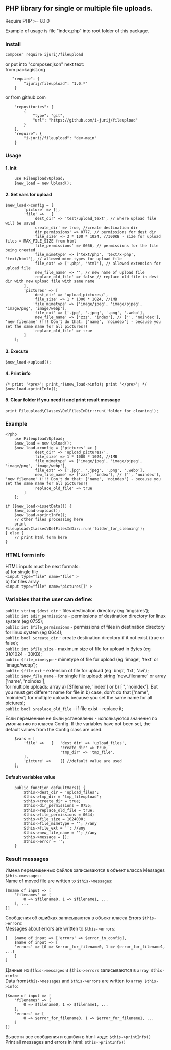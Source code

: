 ## PHP library for single or multiple file uploads.
Require PHP >= 8.1.0   

Example of usage is file "index.php" into root folder of this package.

### Install
```
composer require ijurij/fileupload
```   
or put into "composer.json" next text:    
from packagist.org 
```
   "require": {
        "ijurij/fileupload": "1.0.*"
    }
```   
or from github.com
```
	"repositories": [
		{
			"type": "git",
			"url": "https://github.com/i-jurij/fileupload"
		}
	],
	"require": {
		"i-jurij/fileupload": "dev-main"
	}
```   

### Usage

#### 1. Init
```
	use Fileupload\Upload;
	$new_load = new Upload();
```
#### 2. Set vars for upload
```
$new_load->config = [
		'picture' => [],
		'file' => 	[
			'dest_dir' => 'test/upload_text', // where upload file will be saved
			'create_dir' => true, //create destination dir
			'dir_permissions' => 0777, // permissions for dest dir
			'file_size' => 3 * 100 * 1024, //300KB - size for upload files = MAX_FILE_SIZE from html
			'file_permissions' => 0666, // permissions for the file being created
			'file_mimetype' => ['text/php', 'text/x-php', 'text/html'], // allowed mime-types for upload file
			'file_ext' => ['.php', 'html'], // allowed extension for upload file
			'new_file_name' => '', // new name of upload file
			'replace_old_file' => false // replace old file in dest dir with new upload file with same name
		],
		'pictures' => [
			'dest_dir' => 'upload_pictures/',
			'file_size' => 1 * 1000 * 1024, //1MB
			'file_mimetype' => ['image/jpeg', 'image/pjpeg', 'image/png', 'image/webp'],
			'file_ext' => ['.jpg', '.jpeg', '.png', '.webp'],
			'new_file_name' => ['zzz', 'index'], // ['', 'noindex'], 'new_filename' (!!! Don't do that: ['name', 'noindex'] - because you set the same name for all pictures!)
			'replace_old_file' => true
		]
	];
```
#### 3. Execute
```
$new_load->upload();
```
#### 4. Print info
```
/* print '<pre>'; print_r($new_load->info); print '</pre>'; */
$new_load->printInfo();
```
#### 5. Clear folder if you need it and print result message
```
print Fileupload\Classes\DelFilesInDir::run('folder_for_cleaning');
```

### Example
```
<?php
	use Fileupload\Upload;
	$new_load = new Upload();
	$new_load->config = ['pictures' => [
			'dest_dir' => 'upload_pictures/',
			'file_size' => 1 * 1000 * 1024, //1MB
			'file_mimetype' => ['image/jpeg', 'image/pjpeg', 'image/png', 'image/webp'],
			'file_ext' => ['.jpg', '.jpeg', '.png', '.webp'],
			'new_file_name' => ['zzz', 'index'], // ['', 'noindex'], 'new_filename' (!!! Don't do that: ['name', 'noindex'] - because you set the same name for all pictures!)
			'replace_old_file' => true
		]
	];

if ($new_load->issetData()) {
	$new_load->upload();
	$new_load->printInfo();
    // other files processing here 
    print Fileupload\Classes\DelFilesInDir::run('folder_for_cleaning');
} else { 
    // print html form here
}
```   

### HTML form info
HTML inputs must be next formats:   
a) for single file   
``` <input type="file" name="file" > ```   
b) for files array        
``` <input type="file" name="pictures[]" > ```  

### Variables that the user can define:   
`public string $dest_dir` - files destination directory (eg 'imgs/res');   
`public int $dir_permissions` - permissions of destination directory for linux system (eg 0755);   
`public int $file_permissions` - permissions of files in destination directory for linux system (eg 0644);   
`public bool $create_dir` - create destination directory if it not exist (true or false);    
`public int $file_size` - maximum size of file for upload in Bytes (eg 3*10*1024 - 30KB);   
`public $file_mimetype` - mimetype of file for upload (eg 'image', 'text' or 'image/webp');   
`public $file_ext` - extension of file for upload (eg 'bmp', 'txt', 'avi');   
`public $new_file_name` - for single file upload: string 'new_filename' or array ['name', 'noindex'],   
for multiple uploads: array a) [$filename, 'index'] or b) ['', 'noindex']. But you must get different name for file in b) case, 
don't do that ['name', 'noindex'] for multiple uploads because you set the same name for all pictures!;   
`public bool $replace_old_file` - if file exist - replace it;   

Если переменные не были установлены - используются значения по умолчанию из класса Config. 
If the variables have not been set, the default values from the Config class are used. 
```
	$vars = [
		'file' => 	[	'dest_dir' => 'upload_files',
						'create_dir' => true,
						'tmp_dir' => 'tmp_file',
		],
		'picture' => 	[] //default value are used
	];
```   

#### Default variables value   
```
    public function defaultVars() {
        $this->dest_dir = 'upload_files';
        $this->tmp_dir = 'tmp_fileupload';
        $this->create_dir = true;
        $this->dir_permissions = 0755;
        $this->replace_old_file = true;
        $this->file_permissions = 0644;
        $this->file_size = 1024000;
        $this->file_mimetype = ''; //any
        $this->file_ext = ''; //any
        $this->new_file_name = ''; //any
        $this->message = [];
        $this->error = '';
    }
```   

### Result messages   
Имена перемещенных файлов записываются в объект класса Messages `$this->messages`:   
Name of moved file are written to `$this->messages`:   
```
[$name of input => [
    'filenames' => [
        0 => $filename0, 1 => $filename1, ...
    ], ...
]]
```   
Сообщения об ошибках записываются в объект класса Errors `$this->errors`:   
Messages about errors are written to `$this->errors`:   
```
[   $name of input => ['errors' => $error_in_config],
    $name of input => [
    'errors' => [0 => $error_for_filename0, 1 => $error_for_filename1, ...]
    ]
]
```     
Данные из `$this->messages` и `$this->errors` записываются в `array $this->info`:   
Data from`$this->messages` and `$this->errors` are written to `array $this->info`:       
```
[$name of input => [
    'filenames' => [
        0 => $filename0, 1 => $filename1, ...
    ],
    'errors' => [
        0 => $error_for_filename0, 1 => $error_for_filename1, ...
    ]
]] 
```    

Вывести все сообщения и ошибки в html-коде: `$this->printInfo()`   
Print all messages and errors in html: `$this->printInfo()`  




 